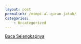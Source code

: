 ```yaml
---
layout: post
permalink: /mimpi-al-quran-jatuh/
categories:
    - Uncategorized
---
```


[Baca Selengkapnya](/03)